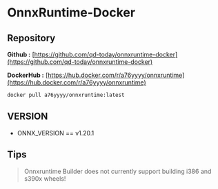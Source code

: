 # **OnnxRuntime-Docker**

## **Repository**

**Github :** [https://github.com/qd-today/onnxruntime-docker](https://github.com/qd-today/onnxruntime-docker)

**DockerHub :** [https://hub.docker.com/r/a76yyyy/onnxruntime](https://hub.docker.com/r/a76yyyy/onnxruntime)

```bash
docker pull a76yyyy/onnxruntime:latest
```

## **VERSION**

- ONNX_VERSION == v1.20.1

## **Tips**

> Onnxruntime Builder does not currently support building i386 and s390x wheels!
